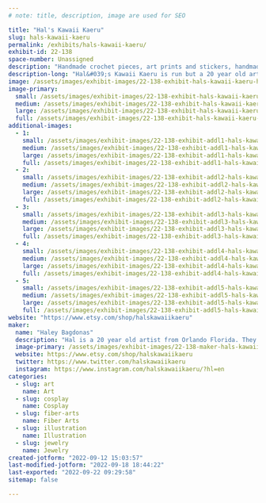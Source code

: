 ```yaml
---
# note: title, description, image are used for SEO

title: "Hal's Kawaii Kaeru"
slug: hals-kawaii-kaeru
permalink: /exhibits/hals-kawaii-kaeru/
exhibit-id: 22-138
space-number: Unassigned
description: "Handmade crochet pieces, art prints and stickers, handmade jewelry and more!"
description-long: "Hal&#039;s Kawaii Kaeru is run but a 20 year old artist named Hal from Orlando, FL. They create crochet pieces, art prints and pieces, stickers to decorate your stuff with and jewelry you can wear everywhere! Everything is drawn, made or designed by Hal themselves and is meant for anyone and everyone."
image: /assets/images/exhibit-images/22-138-exhibit-hals-kawaii-kaeru-hal-s-kawaii-kaeru-banner-large.png
image-primary: 
  small: /assets/images/exhibit-images/22-138-exhibit-hals-kawaii-kaeru-hal-s-kawaii-kaeru-banner-small.png
  medium: /assets/images/exhibit-images/22-138-exhibit-hals-kawaii-kaeru-hal-s-kawaii-kaeru-banner-medium.png
  large: /assets/images/exhibit-images/22-138-exhibit-hals-kawaii-kaeru-hal-s-kawaii-kaeru-banner-large.png
  full: /assets/images/exhibit-images/22-138-exhibit-hals-kawaii-kaeru-hal-s-kawaii-kaeru-banner-full.png
additional-images: 
  - 1:
    small: /assets/images/exhibit-images/22-138-exhibit-addl1-hals-kawaii-kaeru-3d9644d5-0d28-4bec-9dcb-6137eea8b670-small.jpeg
    medium: /assets/images/exhibit-images/22-138-exhibit-addl1-hals-kawaii-kaeru-3d9644d5-0d28-4bec-9dcb-6137eea8b670-medium.jpeg
    large: /assets/images/exhibit-images/22-138-exhibit-addl1-hals-kawaii-kaeru-3d9644d5-0d28-4bec-9dcb-6137eea8b670-large.jpeg
    full: /assets/images/exhibit-images/22-138-exhibit-addl1-hals-kawaii-kaeru-3d9644d5-0d28-4bec-9dcb-6137eea8b670-full.jpeg
  - 2:
    small: /assets/images/exhibit-images/22-138-exhibit-addl2-hals-kawaii-kaeru-5325cc67-4b7c-4de5-8247-fea6b4b2b5f5-small.jpeg
    medium: /assets/images/exhibit-images/22-138-exhibit-addl2-hals-kawaii-kaeru-5325cc67-4b7c-4de5-8247-fea6b4b2b5f5-medium.jpeg
    large: /assets/images/exhibit-images/22-138-exhibit-addl2-hals-kawaii-kaeru-5325cc67-4b7c-4de5-8247-fea6b4b2b5f5-large.jpeg
    full: /assets/images/exhibit-images/22-138-exhibit-addl2-hals-kawaii-kaeru-5325cc67-4b7c-4de5-8247-fea6b4b2b5f5-full.jpeg
  - 3:
    small: /assets/images/exhibit-images/22-138-exhibit-addl3-hals-kawaii-kaeru-8ea05603-fb47-4d70-b624-d8f4641d17b6-small.jpeg
    medium: /assets/images/exhibit-images/22-138-exhibit-addl3-hals-kawaii-kaeru-8ea05603-fb47-4d70-b624-d8f4641d17b6-medium.jpeg
    large: /assets/images/exhibit-images/22-138-exhibit-addl3-hals-kawaii-kaeru-8ea05603-fb47-4d70-b624-d8f4641d17b6-large.jpeg
    full: /assets/images/exhibit-images/22-138-exhibit-addl3-hals-kawaii-kaeru-8ea05603-fb47-4d70-b624-d8f4641d17b6-full.jpeg
  - 4:
    small: /assets/images/exhibit-images/22-138-exhibit-addl4-hals-kawaii-kaeru-f2647e95-67e8-45e6-99ee-481c7b6475a4-small.jpeg
    medium: /assets/images/exhibit-images/22-138-exhibit-addl4-hals-kawaii-kaeru-f2647e95-67e8-45e6-99ee-481c7b6475a4-medium.jpeg
    large: /assets/images/exhibit-images/22-138-exhibit-addl4-hals-kawaii-kaeru-f2647e95-67e8-45e6-99ee-481c7b6475a4-large.jpeg
    full: /assets/images/exhibit-images/22-138-exhibit-addl4-hals-kawaii-kaeru-f2647e95-67e8-45e6-99ee-481c7b6475a4-full.jpeg
  - 5:
    small: /assets/images/exhibit-images/22-138-exhibit-addl5-hals-kawaii-kaeru-f4436e13-38a8-485b-81ce-7fbfb857cb0f-small.jpeg
    medium: /assets/images/exhibit-images/22-138-exhibit-addl5-hals-kawaii-kaeru-f4436e13-38a8-485b-81ce-7fbfb857cb0f-medium.jpeg
    large: /assets/images/exhibit-images/22-138-exhibit-addl5-hals-kawaii-kaeru-f4436e13-38a8-485b-81ce-7fbfb857cb0f-large.jpeg
    full: /assets/images/exhibit-images/22-138-exhibit-addl5-hals-kawaii-kaeru-f4436e13-38a8-485b-81ce-7fbfb857cb0f-full.jpeg
website: "https://www.etsy.com/shop/halskawaiikaeru"
maker: 
  name: "Haley Bagdonas"
  description: "Hal is a 20 year old artist from Orlando Florida. They are going to school to be a graphic designer and have been passionate about making things since they were young. Hal learned how to crochet back in 2020- and it helped them cope with their panic attacks and create even more things. "
  image-primary: /assets/images/exhibit-images/22-138-maker-hals-kawaii-kaeru-hals-kawaii-kaeru-icons-medium.png
  website: https://www.etsy.com/shop/halskawaiikaeru
  twitter: https://www.twitter.com/halskawaiikaeru
  instagram: https://www.instagram.com/halskawaiikaeru/?hl=en
categories: 
  - slug: art
    name: Art
  - slug: cosplay
    name: Cosplay
  - slug: fiber-arts
    name: Fiber Arts
  - slug: illustration
    name: Illustration
  - slug: jewelry
    name: Jewelry
created-jotform: "2022-09-12 15:03:57"
last-modified-jotform: "2022-09-18 18:44:22"
last-exported: "2022-09-22 09:29:58"
sitemap: false

---
```

